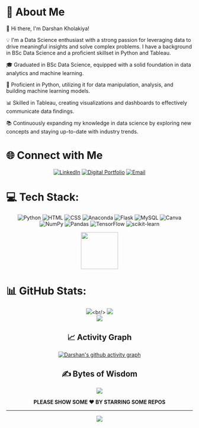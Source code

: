 # 🌟 About Me
👋 Hi there, I'm Darshan Kholakiya!

💡 I'm a Data Science enthusiast with a strong passion for leveraging data to drive meaningful insights and solve complex problems. I have a background in BSc Data Science and a proficient skillset in Python and Tableau.

🎓 Graduated in BSc Data Science, equipped with a solid foundation in data analytics and machine learning.

🐍 Proficient in Python, utilizing it for data manipulation, analysis, and building machine learning models.

📊 Skilled in Tableau, creating visualizations and dashboards to effectively communicate data findings.

📚 Continuously expanding my knowledge in data science by exploring new concepts and staying up-to-date with industry trends.


# 🌐 Connect with Me
<div align="center">
  
[![LinkedIn](https://img.shields.io/badge/LinkedIn-blue?logo=linkedin&logoColor=white&style=for-the-badge)](https://www.linkedin.com/in/darshankholakiya/) [![Digital Portfolio](https://img.shields.io/badge/Digital%20Resume-12100E.svg?logo=google-earth&logoColor=white&style=for-the-badge)](https://darshans-resume.streamlit.app/) [![Email](https://img.shields.io/badge/Gmail-%23D14836.svg?logo=gmail&logoColor=white&style=for-the-badge)](mailto:darshankholakiya12@gmail.com)

  </div>
 
 
# 💻 Tech Stack:

<div align="center">

![Python](https://img.shields.io/badge/python-3670A0?style=for-the-badge&logo=python&logoColor=ffdd54) ![HTML](https://img.shields.io/badge/html5-%23E34F26.svg?style=for-the-badge&logo=html5&logoColor=white) ![CSS](https://img.shields.io/badge/css3-%231572B6.svg?style=for-the-badge&logo=css3&logoColor=white) ![Anaconda](https://img.shields.io/badge/Anaconda-%2344A833.svg?style=for-the-badge&logo=anaconda&logoColor=white) ![Flask](https://img.shields.io/badge/flask-%23000.svg?style=for-the-badge&logo=flask&logoColor=white) ![MySQL](https://img.shields.io/badge/mysql-%2300f.svg?style=for-the-badge&logo=mysql&logoColor=white) ![Canva](https://img.shields.io/badge/Canva-%2300C4CC.svg?style=for-the-badge&logo=Canva&logoColor=white) ![NumPy](https://img.shields.io/badge/numpy-%23013243.svg?style=for-the-badge&logo=numpy&logoColor=white) ![Pandas](https://img.shields.io/badge/pandas-%23150458.svg?style=for-the-badge&logo=pandas&logoColor=white) ![TensorFlow](https://img.shields.io/badge/TensorFlow-%23FF6F00.svg?style=for-the-badge&logo=TensorFlow&logoColor=white) ![scikit-learn](https://img.shields.io/badge/scikit--learn-%23F7931E.svg?style=for-the-badge&logo=scikit-learn&logoColor=white)

</div>

<div id="header" align="center">
  <img src="https://media.giphy.com/media/M9gbBd9nbDrOTu1Mqx/giphy.gif" width="100"/>
</div>


# 📊 GitHub Stats:
<div align="center">

![]([https://github-readme-stats.vercel.app/api?username=Darshan660&theme=nightowl&hide_border=true&include_all_commits=true&count_private=true](https://github-readme-stats-git-masterrstaa-rickstaa.vercel.app/api?username=Darshan660))<br/>
![](https://github-readme-streak-stats.herokuapp.com/?user=Darshan660&theme=nightowl&hide_border=true)<br/>
![](https://github-readme-stats.vercel.app/api/top-langs/?username=Darshan660&theme=nightowl&hide_border=true&include_all_commits=true&count_private=true&layout=compact)

  
## 📈 Activity Graph
  
<a href="https://github.com/Darshan660/github-readme-activity-graph"><img alt="Darshan's github activity graph" src="https://github-readme-activity-graph.cyclic.app/graph?username=Darshan660&theme=react-dark" /><a>

  
## ✍️ Bytes of Wisdom
![](https://quotes-github-readme.vercel.app/api?type=horizontal&theme=radical)

**PLEASE SHOW SOME ❤️ BY STARRING SOME REPOS**

---

![](https://visitcount.itsvg.in/api?id=Darshan660&label=Profile%20Views&color=6&icon=0&pretty=true)

</div>
